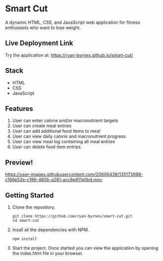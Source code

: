 # Smart Cut

A dynamic HTML, CSS, and JavaScript web application for fitness enthusiasts who want to lose weight.

## Live Deployment Link

Try the application at: https://ryan-byrnes.github.io/smart-cut/

## Stack
- HTML
- CSS
- JavaScript

## Features
1. User can enter calorie and/or macronutrient targets
2. User can create meal entries
3. User can add additional food items to meal
4. User can view daily calorie and macronutrient progress
5. User can view meal log containing all meal entries
6. User can delete food item entries

## Preview!

https://user-images.githubusercontent.com/20606439/135173988-c166e52e-c186-480b-a261-acc8e811e0bd.mov

## Getting Started
1. Clone the repository.
     ```shell
    git clone https://github.com/ryan-byrnes/smart-cut.git
    cd smart-cut
    ```
2. Insall all the dependencies with NPM.
    ```shell
    npm install
    ```
3. Start the project. Once started you can view the application by opening the index.html file in your browser.
